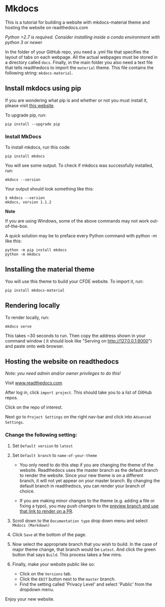 # Mkdocs

This is a tutorial for building a website with mkdocs-material theme and hosting the website on readthedocs.com

*Python >2.7 is required. Consider installing inside a conda environment with python 3 or newer*

In the folder of your GitHub repo, you need a .yml file that specifies the layout of tabs on each webpage. All the actual webpages must be stored in a directory called `docs`. Finally, in the main folder you also need a text file that tells readthedocs to import the `material` theme. This file contains the following string: `mkdocs-material`.

## Install mkdocs using pip
If you are wondering what pip is and whether or not you must install it, please visit [this website](https://pip.pypa.io/en/stable/installing/).

To upgrade pip, run:

```
pip install --upgrade pip
```

### Install MkDocs

To install mkdocs, run this code:

```
pip install mkdocs
```
You will see some output. To check if mkdocs was successfully installed, run:

```
mkdocs --version
```
Your output should look something like this:

```
$ mkdocs --version
mkdocs, version 1.1.2
```

**Note**

If you are using Windows, some of the above commands may not work out-of-the-box.

A quick solution may be to preface every Python command with python -m like this:

```
python -m pip install mkdocs
python -m mkdocs
```

## Installing the material theme
You will use this theme to build your CFDE website. To import it, run:

```
pip install mkdocs-material
```

## Rendering locally

To render locally, run:

```
mkdocs serve
```

This takes ~30 seconds to run. Then copy the address shown in your command window ( it should look like "Serving on http://127.0.0.1:8000") and paste onto web browser.


## Hosting the website on readthedocs
*Note: you need admin and/or owner privileges to do this!*

Visit www.readthedocs.com

After log in, click `import project`. This should take you to a list of GitHub repos.

Click on the repo of interest.

Next go to `Project Settings` on the right nav-bar and click into `Advanced Settings`.


### Change the following setting:

1. Set `Default version` to `latest`

1. Set `Default branch` to `name-of-your-theme`
    * You only need to do this step if you are changing the theme of the website. Readthedocs uses the master branch as the default branch to render the website. Since your new theme is on a different branch, it will not yet appear on your master branch. By changing the default branch in readthedocs, you can render your branch of choice.

    * If you are making minor changes to the theme (e.g. adding a file or fixing a typo), you may push changes to the [preview branch and use that link to render on a PR](https://cfde-training.readthedocs.io/en/latest/Tutorials/ProtectedBranch_HowTo/#preview-website-on-github-branch).

1. Scroll down to the `Documentation type` drop down menu and select `Mkdocs (Markdown)`

1. Click `Save` at the bottom of the page.

1. Now select the appropriate branch that you wish to build. In the case of major theme change, that branch would be `Latest`. And click the green button that says `Build`. This process takes a few mins.

1. Finally, make your website public like so:
    * Click on the `Versions` tab.
    * Click the `EDIT` button next to the `master` branch.
    * Find the setting called 'Privacy Level' and select 'Public' from the dropdown menu.

Enjoy your new website.
